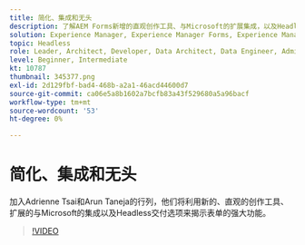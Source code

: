 ```yaml
---
title: 简化、集成和无头
description: 了解AEM Forms新增的直观创作工具、与Microsoft的扩展集成，以及Headless交付选项。
solution: Experience Manager, Experience Manager Forms, Experience Manager as a Cloud Service
topic: Headless
role: Leader, Architect, Developer, Data Architect, Data Engineer, Admin, User
level: Beginner, Intermediate
kt: 10787
thumbnail: 345377.png
exl-id: 2d129fbf-bad4-468b-a2a1-46acd44600d7
source-git-commit: ca06e5a8b1602a7bcfb83a43f529680a5a96bacf
workflow-type: tm+mt
source-wordcount: '53'
ht-degree: 0%

---
```


# 简化、集成和无头

加入Adrienne Tsai和Arun Taneja的行列，他们将利用新的、直观的创作工具、扩展的与Microsoft的集成以及Headless交付选项来揭示表单的强大功能。

>[!VIDEO](https://video.tv.adobe.com/v/345377/?quality=12&learn=on)
